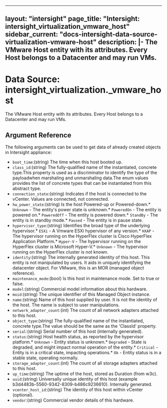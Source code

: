 
---
layout: "intersight"
page_title: "Intersight: intersight_virtualization_vmware_host"
sidebar_current: "docs-intersight-data-source-virtualization-vmware-host"
description: |-
The VMware Host entity with its attributes. Every Host belongs to a Datacenter and may run VMs.
---

# Data Source: intersight_virtualization._vmware_host
The VMware Host entity with its attributes. Every Host belongs to a Datacenter and may run VMs.
## Argument Reference
The following arguments can be used to get data of already created objects in Intersight appliance:
* `boot_time`:(string) The time when this host booted up. 
* `class_id`:(string) The fully-qualified name of the instantiated, concrete type.This property is used as a discriminator to identify the type of the payloadwhen marshaling and unmarshaling data.The enum values provides the list of concrete types that can be instantiated from this abstract type. 
* `connection_state`:(string) Indicates if the host is connected to the vCenter. Values are connected, not connected. 
* `hw_power_state`:(string) Is the host Powered-up or Powered-down.* `Unknown` - The entity's power state is unknown.* `PoweredOn` - The entity is powered on.* `PoweredOff` - The entity is powered down.* `StandBy` - The entity is in standby mode.* `Paused` - The entity is in pause state. 
* `hypervisor_type`:(string) Identifies the broad type of the underlying hypervisor.* `ESXi` - A Vmware ESXi hypervisor of any version.* `HXAP` - The hypervisor running on the HyperFlex cluster is Cisco HyperFlex Application Platform.* `Hyper-V` - The hypervisor running on the HyperFlex cluster is Microsoft Hyper-V.* `Unknown` - The hypervisor running on the HyperFlex cluster is not known. 
* `identity`:(string) The internally generated identity of this host. This entity is not manipulated by users. It aids in uniquely identifying the datacenter object. For VMware, this is an MOR (managed object reference). 
* `maintenance_mode`:(bool) Is this host in maintenance mode. Set to true or false. 
* `model`:(string) Commercial model information about this hardware. 
* `moid`:(string) The unique identifier of this Managed Object instance. 
* `name`:(string) Name of this host supplied by user. It is not the identity of the host. The name is subject to user manipulations. 
* `network_adapter_count`:(int) The count of all network adapters attached to this host. 
* `object_type`:(string) The fully-qualified name of the instantiated, concrete type.The value should be the same as the 'ClassId' property. 
* `serial`:(string) Serial number of this host (internally generated). 
* `status`:(string) Host health status, as reported by the hypervisor platform.* `Unknown` - Entity status is unknown.* `Degraded` - State is degraded, and might impact normal operation of the entity.* `Critical` - Entity is in a critical state, impacting operations.* `Ok` - Entity status is in a stable state, operating normally. 
* `storage_adapter_count`:(int) The count of all storage adapters attached to this host. 
* `up_time`:(string) The uptime of the host, stored as Duration (from w3c). 
* `uuid`:(string) Universally unique identity of this host (example b3d4483b-5560-9342-8309-b486c9236610). Internally generated. 
* `vcenter_host_id`:(string) The identity of this host within vCenter (optional). 
* `vendor`:(string) Commercial vendor details of this hardware. 
